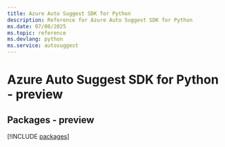 ```yaml
---
title: Azure Auto Suggest SDK for Python
description: Reference for Azure Auto Suggest SDK for Python
ms.date: 07/08/2025
ms.topic: reference
ms.devlang: python
ms.service: autosuggest
---
```

# Azure Auto Suggest SDK for Python - preview
## Packages - preview
[!INCLUDE [packages](auto-suggest-index.md)]